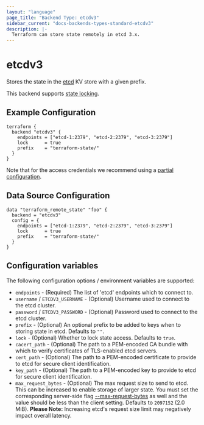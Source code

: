 ```yaml
---
layout: "language"
page_title: "Backend Type: etcdv3"
sidebar_current: "docs-backends-types-standard-etcdv3"
description: |-
  Terraform can store state remotely in etcd 3.x.
---
```


# etcdv3

Stores the state in the [etcd](https://etcd.io/) KV store with a given prefix.

This backend supports [state locking](/docs/language/state/locking.html).

## Example Configuration

```hcl
terraform {
  backend "etcdv3" {
    endpoints = ["etcd-1:2379", "etcd-2:2379", "etcd-3:2379"]
    lock      = true
    prefix    = "terraform-state/"
  }
}
```

Note that for the access credentials we recommend using a
[partial configuration](/docs/language/settings/backends/configuration.html#partial-configuration).

## Data Source Configuration

```hcl
data "terraform_remote_state" "foo" {
  backend = "etcdv3"
  config = {
    endpoints = ["etcd-1:2379", "etcd-2:2379", "etcd-3:2379"]
    lock      = true
    prefix    = "terraform-state/"
  }
}
```

## Configuration variables

The following configuration options / environment variables are supported:

 * `endpoints` - (Required) The list of 'etcd' endpoints which to connect to.
 * `username` / `ETCDV3_USERNAME` - (Optional) Username used to connect to the etcd cluster.
 * `password` / `ETCDV3_PASSWORD` - (Optional) Password used to connect to the etcd  cluster.
 * `prefix` - (Optional) An optional prefix to be added to keys when to storing state in etcd. Defaults to `""`.
 * `lock` - (Optional) Whether to lock state access. Defaults to `true`.
 * `cacert_path` - (Optional) The path to a PEM-encoded CA bundle with which to verify certificates of TLS-enabled etcd servers.
 * `cert_path` - (Optional) The path to a PEM-encoded certificate to provide to etcd for secure client identification.
 * `key_path` - (Optional) The path to a PEM-encoded key to provide to etcd for secure client identification.
 * `max_request_bytes` - (Optional) The max request size to send to etcd. This can be increased to enable storage of larger state. You must set the corresponding server-side flag [--max-request-bytes](https://etcd.io/docs/current/dev-guide/limit/#request-size-limit) as well and the value should be less than the client setting. Defaults to `2097152` (2.0 MiB). **Please Note:** Increasing etcd's request size limit may negatively impact overall latency.
